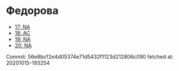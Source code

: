 # Федорова
- [17: NA](17.md)
- [18: AC](18.md)
- [19: NA](19.md)
- [20: NA](20.md)

Commit: 56e8bcf2e4d05374e71d5432f1123d212806c090
 fetched at: 20201015-193254
